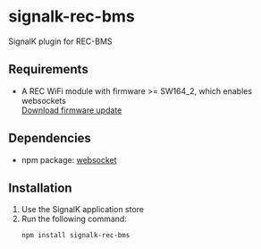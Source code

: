 # signalk-rec-bms

SignalK plugin for REC-BMS

## Requirements

- A REC WiFi module with firmware >= SW164_2, which enables websockets  
  [Download firmware update](https://www.rec-bms.com/wp-content/uploads/2025/01/Wi-Fi-FW-Update_SW164_2.zip)

## Dependencies

- npm package: [websocket](https://www.npmjs.com/package/websocket)

## Installation

1. Use the SignalK application store
2. Run the following command:
   ```bash
   npm install signalk-rec-bms
